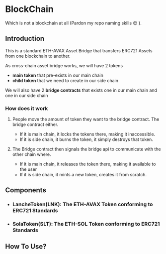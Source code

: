 # BlockChain

Which is not a blockchain at all (Pardon my repo naming skills :blush: ).

## Introduction

This is a standard ETH-AVAX Asset Bridge that transfers ERC721 Assets from one blockchain to another.

As cross-chain asset bridge works, we will have 2 tokens

- **main token** that pre-exists in our main chain
- **child token** that we need to create in our side chain

We will also have 2 **bridge contracts** that exists one in our main chain and one in our side chain

### How does it work

1. People move the amount of token they want to the bridge contract. The bridge contract either.
    - If it is main chain, it locks the tokens there, making it inaccessible.
    - If it is side chain, it burns the token, it simply destroys that token.

2. The Bridge contract then signals the bridge api to communicate with the other chain where.
    - If it is main chain, it releases the token there, making it available to the user
    - If it is side chain, it mints a new token, creates it from scratch.

## Components

- ### LancheToken(LNK): The ETH-AVAX Token conforming to ERC721 Standards

- ### SolaToken(SLT): The ETH-SOL Token conforming to ERC721 Standards


## How To Use?